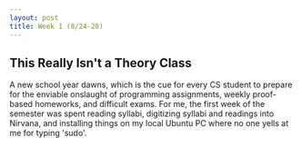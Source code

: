 ```yaml
---
layout: post
title: Week 1 (8/24-28)
---
```


This Really Isn't a Theory Class
--------------------------------
A new school year dawns, which is the cue for every CS student to prepare for the enviable onslaught of programming assignments, weekly proof-based homeworks, and difficult exams. 
For me, the first week of the semester was spent reading syllabi, digitizing syllabi and readings into Nirvana, and installing things on my local Ubuntu PC where no one yells at me for typing 'sudo'.
